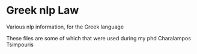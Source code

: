 Greek nlp Law
=============

Various nlp information, for the Greek language

These files are some of which that were used during my phd
Charalampos Tsimpouris
